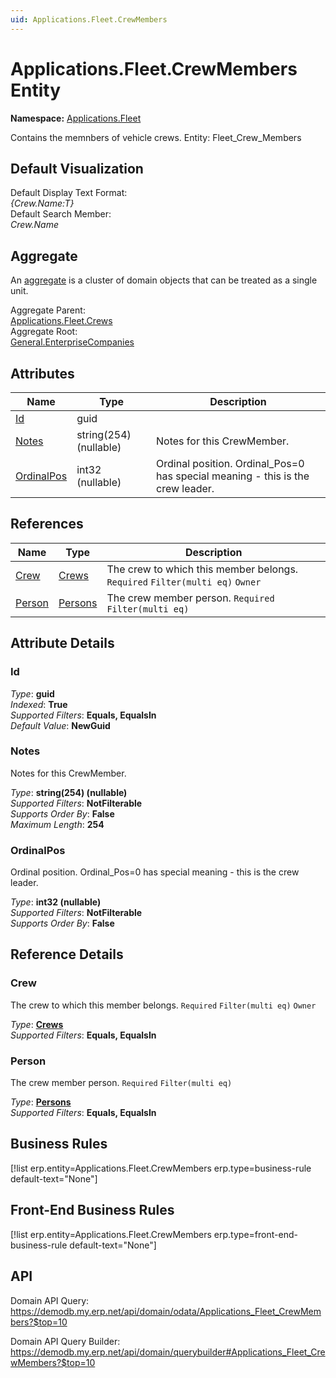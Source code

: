 ```yaml
---
uid: Applications.Fleet.CrewMembers
---
```

# Applications.Fleet.CrewMembers Entity

**Namespace:** [Applications.Fleet](Applications.Fleet.md)  

Contains the memnbers of vehicle crews. Entity: Fleet_Crew_Members

## Default Visualization
Default Display Text Format:  
_{Crew.Name:T}_  
Default Search Member:  
_Crew.Name_  

## Aggregate
An [aggregate](https://docs.erp.net/tech/advanced/concepts/aggregates.html) is a cluster of domain objects that can be treated as a single unit.  

Aggregate Parent:  
[Applications.Fleet.Crews](Applications.Fleet.Crews.md)  
Aggregate Root:  
[General.EnterpriseCompanies](General.EnterpriseCompanies.md)  

## Attributes

| Name | Type | Description |
| ---- | ---- | --- |
| [Id](Applications.Fleet.CrewMembers.md#id) | guid |  
| [Notes](Applications.Fleet.CrewMembers.md#notes) | string(254) (nullable) | Notes for this CrewMember. 
| [OrdinalPos](Applications.Fleet.CrewMembers.md#ordinalpos) | int32 (nullable) | Ordinal position. Ordinal_Pos=0 has special meaning - this is the crew leader. 

## References

| Name | Type | Description |
| ---- | ---- | --- |
| [Crew](Applications.Fleet.CrewMembers.md#crew) | [Crews](Applications.Fleet.Crews.md) | The crew to which this member belongs. `Required` `Filter(multi eq)` `Owner` |
| [Person](Applications.Fleet.CrewMembers.md#person) | [Persons](General.Contacts.Persons.md) | The crew member person. `Required` `Filter(multi eq)` |


## Attribute Details

### Id

_Type_: **guid**  
_Indexed_: **True**  
_Supported Filters_: **Equals, EqualsIn**  
_Default Value_: **NewGuid**  

### Notes

Notes for this CrewMember.

_Type_: **string(254) (nullable)**  
_Supported Filters_: **NotFilterable**  
_Supports Order By_: **False**  
_Maximum Length_: **254**  

### OrdinalPos

Ordinal position. Ordinal_Pos=0 has special meaning - this is the crew leader.

_Type_: **int32 (nullable)**  
_Supported Filters_: **NotFilterable**  
_Supports Order By_: **False**  


## Reference Details

### Crew

The crew to which this member belongs. `Required` `Filter(multi eq)` `Owner`

_Type_: **[Crews](Applications.Fleet.Crews.md)**  
_Supported Filters_: **Equals, EqualsIn**  

### Person

The crew member person. `Required` `Filter(multi eq)`

_Type_: **[Persons](General.Contacts.Persons.md)**  
_Supported Filters_: **Equals, EqualsIn**  



## Business Rules

[!list erp.entity=Applications.Fleet.CrewMembers erp.type=business-rule default-text="None"]

## Front-End Business Rules

[!list erp.entity=Applications.Fleet.CrewMembers erp.type=front-end-business-rule default-text="None"]

## API

Domain API Query:
<https://demodb.my.erp.net/api/domain/odata/Applications_Fleet_CrewMembers?$top=10>

Domain API Query Builder:
<https://demodb.my.erp.net/api/domain/querybuilder#Applications_Fleet_CrewMembers?$top=10>

